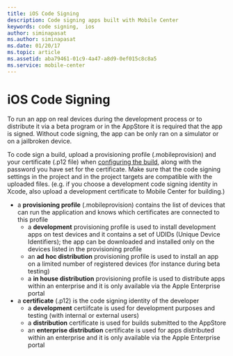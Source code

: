 ```yaml
---
title: iOS Code Signing
description: Code signing apps built with Mobile Center
keywords: code signing,  ios
author: siminapasat
ms.author: siminapasat
ms.date: 01/20/17
ms.topic: article
ms.assetid: aba79461-01c9-4a47-a8d9-0ef015c8c8a5
ms.service: mobile-center
---
```


# iOS Code Signing

To run an app on real devices during the development process or to distribute it via a beta program or in the AppStore it is required that the app is signed. Without code signing, the app can be only ran on a simulator or on a jailbroken device.

To code sign a build, upload a provisioning profile (.mobileprovision) and your certificate (.p12 file) when [configuring the build](../first-build/index.md), along with the password you have set for the certificate. Make sure that the code signing settings in the project and in the project targets are compatible with the uploaded files. (e.g. if you choose a development code signing identity in Xcode, also upload a development certificate to Mobile Center for building.)
* a **provisioning profile** (.mobileprovision) contains the list of devices that can run the application and knows which certificates are connected to this profile
    * a **development** provisioning profile is used to install development apps on test devices and it contains a set of UDIDs (Unique Device Identifiers); the app can be downloaded and installed only on the devices listed in the provisioning profile
    * an **ad hoc distribution** provisioning profile is used to install an app on a limited number of registered devices (for instance during beta testing)
    * a **in house distribution** provisioning profile is used to distribute apps within an enterprise and it is only available via the Apple Enterprise portal
* a **certificate** (.p12) is the code signing identity of the developer
    * a **development** certiifcate is used for development purposes and testing (with internal or external users)
    * a **distribution** certificate is used for builds submitted to the AppStore
    * an **enterprise distribution** certificate is used for apps distributed within an enterprise and it is only available via the Apple Enterprise portal
